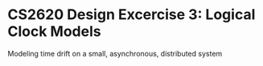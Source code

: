 # CS2620 Design Excercise 3: Logical Clock Models
Modeling time drift on a small, asynchronous, distributed system
